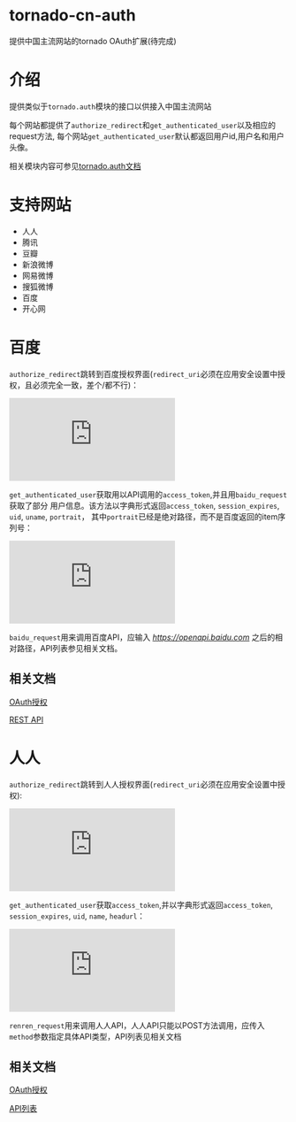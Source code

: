 tornado-cn-auth
===============

提供中国主流网站的tornado OAuth扩展(待完成)

介绍
===

提供类似于`tornado.auth`模块的接口以供接入中国主流网站

每个网站都提供了`authorize_redirect`和`get_authenticated_user`以及相应的request方法,
每个网站`get_authenticated_user`默认都返回用户id,用户名和用户头像。

相关模块内容可参见[tornado.auth文档](http://www.tornadoweb.org/en/stable/auth.html)

支持网站
=======

*   人人
*   腾讯
*   豆瓣
*   新浪微博
*   网易微博
*   搜狐微博
*   百度
*   开心网

百度
===

`authorize_redirect`跳转到百度授权界面(`redirect_uri`必须在应用安全设置中授权，且必须完全一致，差个/都不行)：

![baidu_auth](http://s1345.photobucket.com/user/zhangyangyu/media/baidu_auth_zps68d9a401.png.html?sort=3&o=3)

`get_authenticated_user`获取用以API调用的`access_token`,并且用`baidu_request`获取了部分
用户信息。该方法以字典形式返回`access_token`, `session_expires`, `uid`, `uname`, `portrait`，
其中`portrait`已经是绝对路径，而不是百度返回的item序列号：

![baidu_redirect](http://s1345.photobucket.com/user/zhangyangyu/media/baidu_redirect_zpsfb3ec87b.png.html?sort=3&o=2)

`baidu_request`用来调用百度API，应输入 *https://openapi.baidu.com* 之后的相对路径，API列表参见相关文档。

相关文档
-------

[OAuth授权](http://developer.baidu.com/wiki/index.php?title=docs/oauth/authorization)

[REST API](http://developer.baidu.com/wiki/index.php?title=docs/oauth/rest/overview)

人人
===

`authorize_redirect`跳转到人人授权界面(`redirect_uri`必须在应用安全设置中授权):

![renren_auth](http://s1345.photobucket.com/user/zhangyangyu/media/renren_auth_zpsc8d4f7a4.png.html?sort=3&o=1)

`get_authenticated_user`获取`access_token`,并以字典形式返回`access_token`, `session_expires`, `uid`,
`name`, `headurl`：

![renren_redirect](http://s1345.photobucket.com/user/zhangyangyu/media/renren_redirect_zpsd4686cc5.png.html?sort=3&o=0)

`renren_request`用来调用人人API，人人API只能以POST方法调用，应传入`method`参数指定具体API类型，API列表见相关文档

相关文档
-------

[OAuth授权](http://wiki.dev.renren.com/wiki/Authentication)

[API列表](http://wiki.dev.renren.com/wiki/API)





